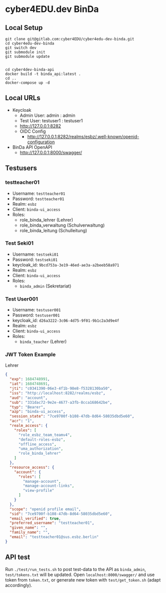 # cyber4EDU.dev BinDa

## Local Setup 

```shell
git clone git@gitlab.com:cyber4EDU/cyber4edu-dev-binda.git
cd cyber4edu-dev-binda
git switch dev
git submodule init
git submodule update 


cd cyber4dev-binda-api
docker build -t binda_api:latest .
cd ..
docker-compose up -d
```

## Local URLs

* Keycloak 
  * Admin User: admin : admin
  * Test User: testuser1 : testuser1 
  * http://127.0.0.1:8282
  * OIDC Config
    * http://127.0.0.1:8282/realms/esbz/.well-known/openid-configuration
* BinDa API OpenAPI
  * http://127.0.0.1:8000/swagger/

## Testusers

### testteacher01

* Username: `testteacher01` 
* Password: `testteacher01`
* Realm: `esbz`
* Client: `binda-ui_access`
* Roles:
    * role_binda_lehrer (Lehrer)
    * role_binda_verwaltung (Schulverwaltung)
    * role_binda_leitung (Schulleitung)

### Test Seki01

* Username: `testseki01` 
* Password: `testseki01`
* keycloak_id: `9bcd753a-3e19-46ed-ae3a-a2beeb58a971`
* Realm: `esbz`
* Client: `binda-ui_access`
* Roles:
    * `binda_admin` (Sekretariat)

### Test User001

* Username: `testuser001` 
* Password: `testuser001`
* keycloak_id: `d26a3222-3c06-4d75-9f01-9b1c2a3d9e4f`
* Realm: `esbz`
* Client: `binda-ui_access`
* Roles:
    * `binda_teacher` (Lehrer)

### JWT Token Example

Lehrer

```json
{
  "exp": 1684748991,
  "iat": 1684748691,
  "jti": "c0341390-06e3-4f1b-98e8-f5328130ba50",
  "iss": "http://localhost:8282/realms/esbz",
  "aud": "account",
  "sub": "331dac72-9e2e-4677-a3fb-8cca168642be",
  "typ": "Bearer",
  "azp": "binda-ui_access",
  "session_state": "7ce9700f-b108-47db-8d64-58035dbd5e60",
  "acr": "1",
  "realm_access": {
    "roles": [
      "role_esbz_team_teamv4",
      "default-roles-esbz",
      "offline_access",
      "uma_authorization",
      "role_binda_lehrer"
    ]
  },
  "resource_access": {
    "account": {
      "roles": [
        "manage-account",
        "manage-account-links",
        "view-profile"
      ]
    }
  },
  "scope": "openid profile email",
  "sid": "7ce9700f-b108-47db-8d64-58035dbd5e60",
  "email_verified": true,
  "preferred_username": "testteacher01",
  "given_name": "",
  "family_name": "",
  "email": "testteacher01@sus.esbz.berlin"
}
```

## API test

Run `./test/run_tests.sh` to post test-data to the API as `binda_admin`, `test/tokens.txt` will be updated.
Open `localhost:8000/swagger/` and use token from `token.txt`, or generate new token with `test/get_token.sh` (adapt accordingly).
